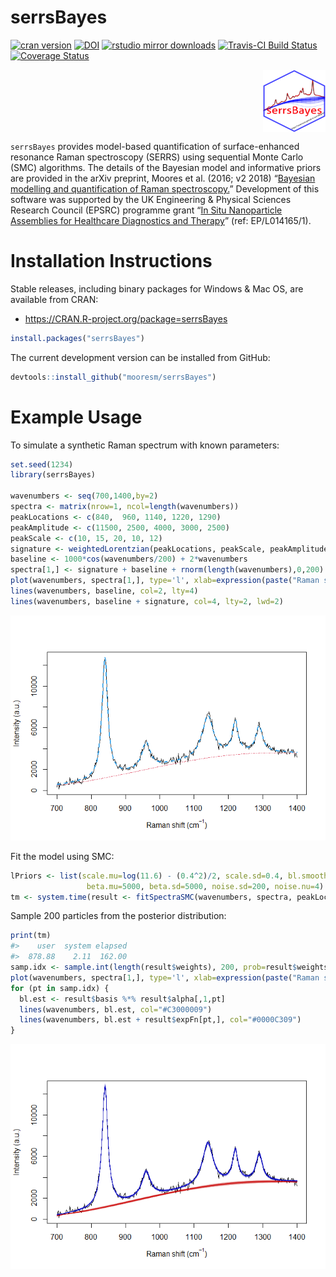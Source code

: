 
# serrsBayes

<!-- README.md is generated from README.Rmd. Please edit that file -->

[![cran
version](http://www.r-pkg.org/badges/version/serrsBayes)](https://cran.r-project.org/package=serrsBayes)
[![DOI](https://zenodo.org/badge/121410558.svg)](https://zenodo.org/badge/latestdoi/121410558)
[![rstudio mirror
downloads](http://cranlogs.r-pkg.org/badges/grand-total/serrsBayes)](https://github.com/metacran/cranlogs.app)
[![Travis-CI Build
Status](https://travis-ci.org/mooresm/serrsBayes.svg?branch=master)](https://travis-ci.org/mooresm/serrsBayes)
[![Coverage
Status](https://img.shields.io/codecov/c/github/mooresm/serrsBayes/master.svg)](https://codecov.io/github/mooresm/serrsBayes?branch=master)

<img src="inst/image/README-logo.png" width="100px" height="100px" style="display: block; margin: auto 0 auto auto;" />

`serrsBayes` provides model-based quantification of surface-enhanced
resonance Raman spectroscopy (SERRS) using sequential Monte Carlo (SMC)
algorithms. The details of the Bayesian model and informative priors are
provided in the arXiv preprint, Moores et al. (2016; v2 2018) “[Bayesian
modelling and quantification of Raman
spectroscopy.](https://arxiv.org/abs/1604.07299)” Development of this
software was supported by the UK Engineering & Physical Sciences
Research Council (EPSRC) programme grant “[In Situ Nanoparticle
Assemblies for Healthcare Diagnostics and
Therapy](http://gow.epsrc.ac.uk/NGBOViewGrant.aspx?GrantRef=EP/L014165/1)”
(ref: EP/L014165/1).

# Installation Instructions

Stable releases, including binary packages for Windows & Mac OS, are
available from CRAN:

-   <https://CRAN.R-project.org/package=serrsBayes>

``` r
install.packages("serrsBayes")
```

The current development version can be installed from GitHub:

``` r
devtools::install_github("mooresm/serrsBayes")
```

# Example Usage

To simulate a synthetic Raman spectrum with known parameters:

``` r
set.seed(1234)
library(serrsBayes)

wavenumbers <- seq(700,1400,by=2)
spectra <- matrix(nrow=1, ncol=length(wavenumbers))
peakLocations <- c(840,  960, 1140, 1220, 1290)
peakAmplitude <- c(11500, 2500, 4000, 3000, 2500)
peakScale <- c(10, 15, 20, 10, 12)
signature <- weightedLorentzian(peakLocations, peakScale, peakAmplitude, wavenumbers)
baseline <- 1000*cos(wavenumbers/200) + 2*wavenumbers
spectra[1,] <- signature + baseline + rnorm(length(wavenumbers),0,200)
plot(wavenumbers, spectra[1,], type='l', xlab=expression(paste("Raman shift (cm"^{-1}, ")")), ylab="Intensity (a.u.)")
lines(wavenumbers, baseline, col=2, lty=4)
lines(wavenumbers, baseline + signature, col=4, lty=2, lwd=2)
```

![](inst/image/README-example-1.png)<!-- -->

Fit the model using SMC:

``` r
lPriors <- list(scale.mu=log(11.6) - (0.4^2)/2, scale.sd=0.4, bl.smooth=10^11, bl.knots=50,
                 beta.mu=5000, beta.sd=5000, noise.sd=200, noise.nu=4)
tm <- system.time(result <- fitSpectraSMC(wavenumbers, spectra, peakLocations, lPriors))
```

Sample 200 particles from the posterior distribution:

``` r
print(tm)
#>    user  system elapsed 
#>  878.88    2.11  162.00
samp.idx <- sample.int(length(result$weights), 200, prob=result$weights)
plot(wavenumbers, spectra[1,], type='l', xlab=expression(paste("Raman shift (cm"^{-1}, ")")), ylab="Intensity (a.u.)")
for (pt in samp.idx) {
  bl.est <- result$basis %*% result$alpha[,1,pt]
  lines(wavenumbers, bl.est, col="#C3000009")
  lines(wavenumbers, bl.est + result$expFn[pt,], col="#0000C309")
}
```

![](inst/image/README-plotting-1.png)<!-- -->
